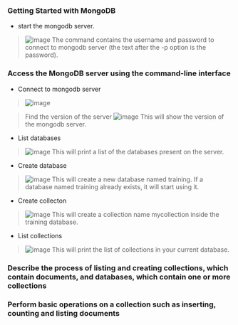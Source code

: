 ### Getting Started with MongoDB

- start the mongodb server. 
>![image](https://user-images.githubusercontent.com/74627083/195077524-17e3ead5-27e1-4559-b68e-a3231df16d7a.png)
The command contains the username and password to connect to mongodb server (the text after the -p option is the password). 

### Access the MongoDB server using the command-line interface

- Connect to mongodb server
>![image](https://user-images.githubusercontent.com/74627083/195078085-7caf3498-53c1-4524-ac24-29ac1ad3a2e8.png)

> Find the version of the server
![image](https://user-images.githubusercontent.com/74627083/195083200-02f635a0-0028-494e-9e48-a0d377e001b7.png)
This will show the version of the mongodb server.

- List databases
>![image](https://user-images.githubusercontent.com/74627083/195083410-c053874a-1ff5-49c9-9b2b-06b17c8094df.png)
This will print a list of the databases present on the server.

- Create database
>![image](https://user-images.githubusercontent.com/74627083/195083585-5c6ffba8-dae7-484e-a820-1043f26292d5.png)
This will create a new database named training. If a database named training already exists, it will start using it.

- Create collecton
>![image](https://user-images.githubusercontent.com/74627083/195083817-9c2266ca-c366-4bf5-b73c-4eb130c224fd.png)
This will create a collection name mycollection inside the training database.


- List collections
> ![image](https://user-images.githubusercontent.com/74627083/195084876-da1efa5a-68e8-44c9-a09b-649337c63e99.png)
This will print the list of collections in your current database.



### Describe the process of listing and creating collections, which contain documents, and databases, which contain one or more collections
### Perform basic operations on a collection such as inserting, counting and listing documents
